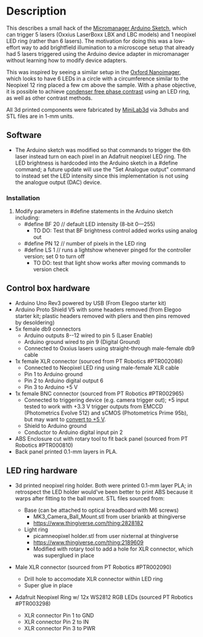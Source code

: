 # Description

This describes a small hack of the [Micromanager Arduino Sketch](https://valelab4.ucsf.edu/svn/micromanager2/trunk/DeviceAdapters/Arduino/), which can trigger 5 lasers (Oxxius LaserBoxx LBX and LBC models) and 1 neopixel LED ring (rather than 6 lasers). The motivation for doing this was a low-effort way to add brightfield illumination to a microscope setup that already had 5  lasers triggered using the Arduino device adapter in micromanager without learning how to modify device adapters.

This was inspired by seeing a similar setup in the [Oxford Nanoimager](https://www.youtube.com/watch?v=QzGPyz0SOf8), which looks to have 6 LEDs in a circle with a circumference similar to the Neopixel 12 ring placed a few cm above the sample. With a phase objective, it is possible to achieve [condenser free phase contrast](https://www.ncbi.nlm.nih.gov/pmc/articles/PMC4277858/) using an LED ring, as well as other contrast methods.

All 3d printed components were fabricated by [MiniLab3d](https://minilab3d.pt) via 3dhubs and STL files are in 1-mm units.

## Software

* The Arduino sketch was modified so that commands to trigger the 6th laser instead turn on each pixel in an Adafruit neopixel LED ring. The LED brightness is hardcoded into the Arduino sketch in a #define command; a future update will use the "Set Analogue output" command to instead set the LED intensity since this implementation is not using the analogue output (DAC) device.

### Installation

1. Modify parameters in #define statements in the Arduino sketch including:
	* #define BF 20 // default LED intensity (8-bit 0—255)
		* TO DO: Test that BF brightness control added works using analog out
	* #define PN 12 // number of pixels in the LED ring
	* #define LS 1 // runs a lightshow whenever pinged for the controller version; set 0 to turn off
		* TO DO: test that light show works after moving commands to version check

## Control box hardware

* Arduino Uno Rev3 powered by USB (From Elegoo starter kit)
* Arduino Proto Shield V5 with some headers removed (from Elegoo starter kit; plastic headers removed with pliers and then pins removed by desoldering)
* 5x female db9 connectors
	* Arduino outputs 8--12 wired to pin 5 (Laser Enable)
	* Arduino ground wired to pin 9 (Digital Ground)
	* Connected to Oxxius lasers using straight-through male-female db9 cable
* 1x female XLR connector (sourced from PT Robotics #PTR002086)
	* Connected to Neopixel LED ring using male-female XLR cable
	* Pin 1 to Arduino ground
	* Pin 2 to Arduino digital output 6
	* Pin 3 to Arduino +5 V
* 1x female BNC connector (sourced from PT Robotics #PTR002965)
	* Connected to triggering device (e.g. camera trigger out); +5 input tested to work with +3.3 V trigger outputs from EMCCD (Photometrics Evolve 512) and sCMOS (Photometrics Prime 95b), but may want to [convert to +5 V](https://github.com/PRNicovich/NicoLase/tree/master/Hardware).
	* Shield to Arduino ground
	* Conductor to Arduino digital input pin 2
* ABS Enclosure cut with rotary tool to fit back panel (sourced from PT Robotics #PTR000810)
* Back panel printed 0.1-mm layers in PLA.
	
## LED ring hardware

* 3d printed neopixel ring holder. Both were printed 0.1-mm layer PLA; in retrospect the LED holder would've been better to print ABS because it warps after fitting to the ball mount. STL files sourced from:
	* Base (can be attached to optical breadboard with M6 screws)
		* MK3_Camera_Ball_Mount.stl from user briankb at thingiverse
		* https://www.thingiverse.com/thing:2828182
	* Light ring
		* picamneopixel holder.stl from user nixternal at thingiverse
		* https://www.thingiverse.com/thing:2189609
		* Modified with rotary tool to add a hole for XLR connector, which was superglued in place
		
* Male XLR connector (sourced from PT Robotics #PTR002090) 
	* Drill hole to accomodate XLR connector within LED ring
	* Super glue in place

* Adafruit Neopixel Ring w/ 12x WS2812 RGB LEDs (sourced PT Robotics #PTR003298)
	* XLR connector Pin 1 to GND
	* XLR connector Pin 2 to IN
	* XLR connector Pin 3 to PWR